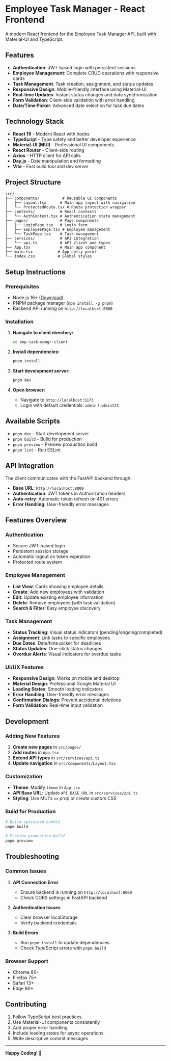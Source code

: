 # Employee Task Manager - React Frontend

A modern React frontend for the Employee Task Manager API, built with Material-UI and TypeScript.

## Features

- **Authentication**: JWT-based login with persistent sessions
- **Employee Management**: Complete CRUD operations with responsive cards
- **Task Management**: Task creation, assignment, and status updates
- **Responsive Design**: Mobile-friendly interface using Material-UI
- **Real-time Updates**: Instant status changes and data synchronization
- **Form Validation**: Client-side validation with error handling
- **Date/Time Picker**: Advanced date selection for task due dates

## Technology Stack

- **React 19** - Modern React with hooks
- **TypeScript** - Type safety and better developer experience
- **Material-UI (MUI)** - Professional UI components
- **React Router** - Client-side routing
- **Axios** - HTTP client for API calls
- **Day.js** - Date manipulation and formatting
- **Vite** - Fast build tool and dev server

## Project Structure

```
src/
├── components/          # Reusable UI components
│   ├── Layout.tsx      # Main app layout with navigation
│   └── ProtectedRoute.tsx # Route protection wrapper
├── contexts/           # React contexts
│   └── AuthContext.tsx # Authentication state management
├── pages/              # Page components
│   ├── LoginPage.tsx   # Login form
│   ├── EmployeePage.tsx # Employee management
│   └── TaskPage.tsx    # Task management
├── services/           # API integration
│   └── api.ts          # API client and types
├── App.tsx             # Main app component
├── main.tsx           # App entry point
└── index.css          # Global styles
```

## Setup Instructions

### Prerequisites
- Node.js 16+ ([Download](https://nodejs.org/))
- PNPM package manager (`npm install -g pnpm`)
- Backend API running on `http://localhost:8000`

### Installation

1. **Navigate to client directory:**
   ```bash
   cd emp-task-mangr-client
   ```

2. **Install dependencies:**
   ```bash
   pnpm install
   ```

3. **Start development server:**
   ```bash
   pnpm dev
   ```

4. **Open browser:**
   - Navigate to `http://localhost:5173`
   - Login with default credentials: `admin` / `admin123`

## Available Scripts

- `pnpm dev` - Start development server
- `pnpm build` - Build for production
- `pnpm preview` - Preview production build
- `pnpm lint` - Run ESLint

## API Integration

The client communicates with the FastAPI backend through:

- **Base URL**: `http://localhost:8000`
- **Authentication**: JWT tokens in Authorization headers
- **Auto-retry**: Automatic token refresh on 401 errors
- **Error Handling**: User-friendly error messages

## Features Overview

### Authentication
- Secure JWT-based login
- Persistent session storage
- Automatic logout on token expiration
- Protected route system

### Employee Management
- **List View**: Cards showing employee details
- **Create**: Add new employees with validation
- **Edit**: Update existing employee information
- **Delete**: Remove employees (with task validation)
- **Search & Filter**: Easy employee discovery

### Task Management
- **Status Tracking**: Visual status indicators (pending/ongoing/completed)
- **Assignment**: Link tasks to specific employees
- **Due Dates**: Date/time picker for deadlines
- **Status Updates**: One-click status changes
- **Overdue Alerts**: Visual indicators for overdue tasks

### UI/UX Features
- **Responsive Design**: Works on mobile and desktop
- **Material Design**: Professional Google Material UI
- **Loading States**: Smooth loading indicators
- **Error Handling**: User-friendly error messages
- **Confirmation Dialogs**: Prevent accidental deletions
- **Form Validation**: Real-time input validation

## Development

### Adding New Features

1. **Create new pages** in `src/pages/`
2. **Add routes** in `App.tsx`
3. **Extend API types** in `src/services/api.ts`
4. **Update navigation** in `src/components/Layout.tsx`

### Customization

- **Theme**: Modify `theme` in `App.tsx`
- **API Base URL**: Update `API_BASE_URL` in `src/services/api.ts`
- **Styling**: Use MUI's `sx` prop or create custom CSS

### Build for Production

```bash
# Build optimized bundle
pnpm build

# Preview production build
pnpm preview
```

## Troubleshooting

### Common Issues

1. **API Connection Error**
   - Ensure backend is running on `http://localhost:8000`
   - Check CORS settings in FastAPI backend

2. **Authentication Issues**
   - Clear browser localStorage
   - Verify backend credentials

3. **Build Errors**
   - Run `pnpm install` to update dependencies
   - Check TypeScript errors with `pnpm build`

### Browser Support
- Chrome 80+
- Firefox 75+
- Safari 13+
- Edge 80+

## Contributing

1. Follow TypeScript best practices
2. Use Material-UI components consistently
3. Add proper error handling
4. Include loading states for async operations
5. Write descriptive commit messages

---

**Happy Coding! 🚀**
